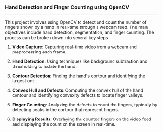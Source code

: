 ### Hand Detection and Finger Counting using OpenCV

___

This project involves using OpenCV to detect and count the number of fingers shown by a hand in real-time through a webcam feed. The main objectives include hand detection, segmentation, and finger counting. The process can be broken down into several key steps

1. **Video Capture**: Capturing real-time video from a webcam and preprocessing each frame.

2. **Hand Detection**: Using techniques like background subtraction and thresholding to isolate the hand.

3. **Contour Detection**: Finding the hand's contour and identifying the largest one.

4. **Convex Hull and Defects**: Computing the convex hull of the hand contour and identifying convexity defects to locate finger valleys.

5. **Finger Counting**: Analyzing the defects to count the fingers, typically by detecting peaks in the contour that represent fingers.

6. **Displaying Results**: Overlaying the counted fingers on the video feed and displaying the count on the screen in real-time.


